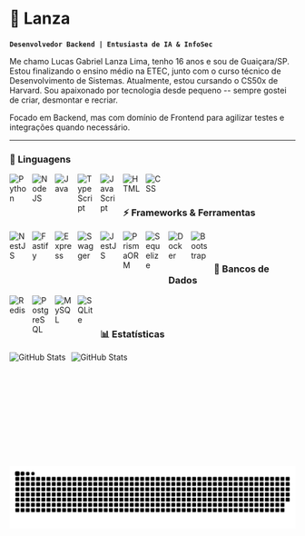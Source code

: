 # 👾 Lanza

**`Desenvolvedor Backend | Entusiasta de IA & InfoSec`**

Me chamo Lucas Gabriel Lanza Lima, tenho 16 anos e sou de Guaiçara/SP. Estou finalizando o ensino médio na ETEC, junto com o curso técnico de Desenvolvimento de Sistemas. Atualmente, estou cursando o CS50x de Harvard. Sou apaixonado por tecnologia desde pequeno -- sempre gostei de criar, desmontar e recriar.

Focado em Backend, mas com domínio de Frontend para agilizar testes e integrações quando necessário.

---
<!-- Linguagens e Framaeworks -->
### 🤖 Linguagens
<img 
    align="left" 
    alt="Python" 
    title="Python"
    width="30px" 
    style="padding-right: 10px; margin-bottom: 10px;" 
    src="https://cdn.jsdelivr.net/gh/devicons/devicon@latest/icons/python/python-original.svg" 
/>
<img 
    align="left" 
    alt="NodeJS"
    title="NodeJS" 
    width="30px" 
    style="padding-right: 10px; margin-bottom: 10px;" 
    src="https://cdn.jsdelivr.net/gh/devicons/devicon@latest/icons/nodejs/nodejs-original.svg" 
/>
<img 
    align="left" 
    alt="Java"
    title="Java" 
    width="30px" 
    style="padding-right: 10px; margin-bottom: 10px;" 
    src="https://cdn.jsdelivr.net/gh/devicons/devicon@latest/icons/java/java-original.svg" 
/>
<img 
    align="left" 
    alt="TypeScript"
    title="TypeScript" 
    width="30px" 
    style="padding-right: 10px; margin-bottom: 10px;" 
    src="https://cdn.jsdelivr.net/gh/devicons/devicon@latest/icons/typescript/typescript-original.svg" 
/>
<img 
    align="left" 
    alt="JavaScript" 
    title="JavaScript"
    width="30px" 
    style="padding-right: 10px; margin-bottom: 10px;" 
    src="https://cdn.jsdelivr.net/gh/devicons/devicon@latest/icons/javascript/javascript-original.svg" 
/>
<img 
    align="left" 
    alt="HTML"
    title="HTML" 
    width="30px" 
    style="padding-right: 10px; margin-bottom: 10px;" 
    src="https://cdn.jsdelivr.net/gh/devicons/devicon@latest/icons/html5/html5-original.svg" 
/>
<img  
    align="left" 
    alt="CSS" 
    title="CSS"
    width="30px" 
    style="padding-right: 10px; margin-bottom: 10px;" 
    src="https://cdn.jsdelivr.net/gh/devicons/devicon@latest/icons/css3/css3-original.svg" 
/>

<br/>
<br/>

### ⚡ Frameworks & Ferramentas
<img 
    align="left" 
    alt="NestJS" 
    title="NestJS"
    width="30px" 
    style="padding-right: 10px; margin-bottom: 10px;" 
    src="https://cdn.jsdelivr.net/gh/devicons/devicon@latest/icons/nestjs/nestjs-original.svg"          
/>
<img 
    align="left" 
    alt="Fastify" 
    title="Fastify"
    width="30px" 
    style="padding-right: 10px; margin-bottom: 10px;" 
    src="https://cdn.jsdelivr.net/gh/devicons/devicon@latest/icons/fastify/fastify-plain.svg"         
/>
<img 
    align="left" 
    alt="Express" 
    title="Express"
    width="30px" 
    style="padding-right: 10px; margin-bottom: 10px;" 
    src="https://cdn.jsdelivr.net/gh/devicons/devicon@latest/icons/express/express-original.svg"
/>
<img 
    align="left" 
    alt="Swagger" 
    title="Swagger"
    width="30px" 
    style="padding-right: 10px; margin-bottom: 10px;" 
    src="https://cdn.jsdelivr.net/gh/devicons/devicon@latest/icons/swagger/swagger-original.svg"         
/>
<img 
    align="left" 
    alt="JestJS" 
    title="JestJS"
    width="30px" 
    style="padding-right: 10px; margin-bottom: 10px;" 
    src="https://cdn.jsdelivr.net/gh/devicons/devicon@latest/icons/jest/jest-plain.svg"         
/>
<img 
    align="left" 
    alt="PrismaORM" 
    title="PrismaORM"
    width="30px" 
    style="padding-right: 10px; margin-bottom: 10px;" 
    src="https://cdn.jsdelivr.net/gh/devicons/devicon@latest/icons/prisma/prisma-original.svg"          
/>
<img 
    align="left" 
    alt="Sequelize" 
    title="Sequelize"
    width="30px" 
    style="padding-right: 10px; margin-bottom: 10px;" 
    src="https://cdn.jsdelivr.net/gh/devicons/devicon@latest/icons/sequelize/sequelize-original.svg"          
/>
<img 
    align="left" 
    alt="Docker"
    title="Docker" 
    width="30px" 
    style="padding-right: 10px; margin-bottom: 10px;" 
    src="https://cdn.jsdelivr.net/gh/devicons/devicon@latest/icons/docker/docker-original.svg"
/>
<img 
    align="left" 
    alt="Bootstrap"
    title="Bootstrap" 
    width="30px" 
    style="padding-right: 10px; margin-bottom: 10px;" 
    src="https://cdn.jsdelivr.net/gh/devicons/devicon@latest/icons/bootstrap/bootstrap-original.svg" 
/>

<br/>
<br/>


### 💾 Bancos de Dados
<img 
    align="left" 
    alt="Redis" 
    title="Redis"
    width="30px" 
    style="padding-right: 10px; margin-bottom: 10px;" 
    src="https://cdn.jsdelivr.net/gh/devicons/devicon@latest/icons/redis/redis-original.svg" 
/>
<img 
    align="left" 
    alt="PostgreSQL"
    title="PostgreSQL" 
    width="30px" 
    style="padding-right: 10px; margin-bottom: 10px;" 
    src="https://cdn.jsdelivr.net/gh/devicons/devicon@latest/icons/postgresql/postgresql-original.svg" 
/>
<img 
    align="left" 
    alt="MySQL"
    title="MySQL" 
    width="30px" 
    style="padding-right: 10px; margin-bottom: 10px;" 
    src="https://cdn.jsdelivr.net/gh/devicons/devicon@latest/icons/mysql/mysql-original.svg"
/>
<img 
    align="left" 
    alt="SQLite"
    title="SQLite" 
    width="30px" 
    style="padding-right: 10px; margin-bottom: 10px;" 
    src="https://cdn.jsdelivr.net/gh/devicons/devicon@latest/icons/sqlite/sqlite-original.svg"
/>

<br/>
<br/>

### 📊 Estatísticas

<p>
  <img 
    align="left" 
    alt="GitHub Stats" 
    height="200" 
    style="padding-right: 10px;" 
    src="https://github-readme-stats.vercel.app/api?username=LanzaDev&show_icons=true&theme=midnight-purple&include_all_commits=true&locale=pt-br" 
  />

<img 
      align="left" 
      alt="GitHub Stats" 
      height="200" 
      src="https://github-readme-stats.vercel.app/api/top-langs/?username=LanzaDev&theme=midnight-purple&layout=compact&custom_title=Tecnologias&langs_count=99" 
  />

</p>

<picture align="center">
  <source media="(prefers-color-scheme: dark)" srcset="https://raw.githubusercontent.com/mari4souza/mari4souza/output/github-contribution-grid-snake-dark.svg">
  <source media="(prefers-color-scheme: light)" srcset="https://raw.githubusercontent.com/mari4souza/mari4souza/output/github-contribution-grid-snake-dark.svg">
  <img align="center" alt="github contribution grid snake animation" src="https://raw.githubusercontent.com/mari4souza/mari4souza/output/github-contribution-grid-snake.svg">
</picture>
